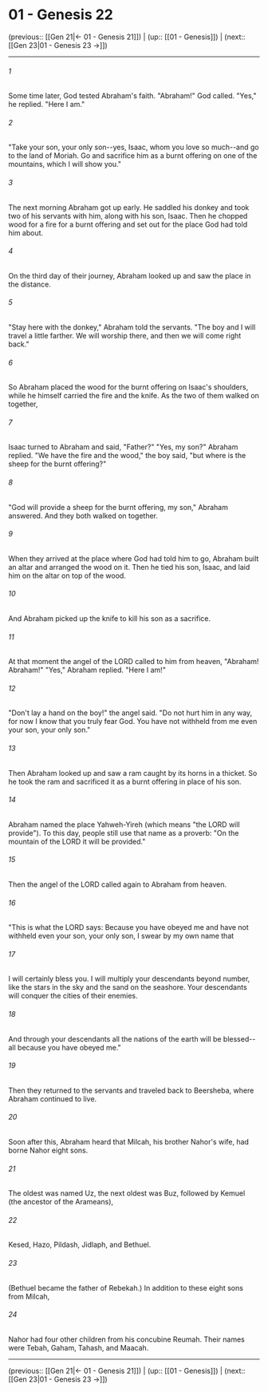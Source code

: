# 01 - Genesis 22

(previous:: [[Gen 21|← 01 - Genesis 21]]) | (up:: [[01 - Genesis]]) | (next:: [[Gen 23|01 - Genesis 23 →]])

***


###### 1 
Some time later, God tested Abraham's faith. "Abraham!" God called. "Yes," he replied. "Here I am." 

###### 2 
"Take your son, your only son--yes, Isaac, whom you love so much--and go to the land of Moriah. Go and sacrifice him as a burnt offering on one of the mountains, which I will show you." 

###### 3 
The next morning Abraham got up early. He saddled his donkey and took two of his servants with him, along with his son, Isaac. Then he chopped wood for a fire for a burnt offering and set out for the place God had told him about. 

###### 4 
On the third day of their journey, Abraham looked up and saw the place in the distance. 

###### 5 
"Stay here with the donkey," Abraham told the servants. "The boy and I will travel a little farther. We will worship there, and then we will come right back." 

###### 6 
So Abraham placed the wood for the burnt offering on Isaac's shoulders, while he himself carried the fire and the knife. As the two of them walked on together, 

###### 7 
Isaac turned to Abraham and said, "Father?" "Yes, my son?" Abraham replied. "We have the fire and the wood," the boy said, "but where is the sheep for the burnt offering?" 

###### 8 
"God will provide a sheep for the burnt offering, my son," Abraham answered. And they both walked on together. 

###### 9 
When they arrived at the place where God had told him to go, Abraham built an altar and arranged the wood on it. Then he tied his son, Isaac, and laid him on the altar on top of the wood. 

###### 10 
And Abraham picked up the knife to kill his son as a sacrifice. 

###### 11 
At that moment the angel of the LORD called to him from heaven, "Abraham! Abraham!" "Yes," Abraham replied. "Here I am!" 

###### 12 
"Don't lay a hand on the boy!" the angel said. "Do not hurt him in any way, for now I know that you truly fear God. You have not withheld from me even your son, your only son." 

###### 13 
Then Abraham looked up and saw a ram caught by its horns in a thicket. So he took the ram and sacrificed it as a burnt offering in place of his son. 

###### 14 
Abraham named the place Yahweh-Yireh (which means "the LORD will provide"). To this day, people still use that name as a proverb: "On the mountain of the LORD it will be provided." 

###### 15 
Then the angel of the LORD called again to Abraham from heaven. 

###### 16 
"This is what the LORD says: Because you have obeyed me and have not withheld even your son, your only son, I swear by my own name that 

###### 17 
I will certainly bless you. I will multiply your descendants beyond number, like the stars in the sky and the sand on the seashore. Your descendants will conquer the cities of their enemies. 

###### 18 
And through your descendants all the nations of the earth will be blessed--all because you have obeyed me." 

###### 19 
Then they returned to the servants and traveled back to Beersheba, where Abraham continued to live. 

###### 20 
Soon after this, Abraham heard that Milcah, his brother Nahor's wife, had borne Nahor eight sons. 

###### 21 
The oldest was named Uz, the next oldest was Buz, followed by Kemuel (the ancestor of the Arameans), 

###### 22 
Kesed, Hazo, Pildash, Jidlaph, and Bethuel. 

###### 23 
(Bethuel became the father of Rebekah.) In addition to these eight sons from Milcah, 

###### 24 
Nahor had four other children from his concubine Reumah. Their names were Tebah, Gaham, Tahash, and Maacah.

***

(previous:: [[Gen 21|← 01 - Genesis 21]]) | (up:: [[01 - Genesis]]) | (next:: [[Gen 23|01 - Genesis 23 →]])

